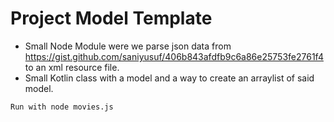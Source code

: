 # Project Model Template

* Small Node Module were we parse json data from https://gist.github.com/saniyusuf/406b843afdfb9c6a86e25753fe2761f4 to an xml resource file.
* Small Kotlin class with a model and a way to create an arraylist of said model.

```Run with node movies.js```
